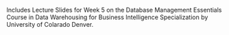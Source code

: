 Includes Lecture Slides for Week 5 on the Database Management Essentials Course in Data Warehousing for Business Intelligence Specialization by University of Colarado Denver.